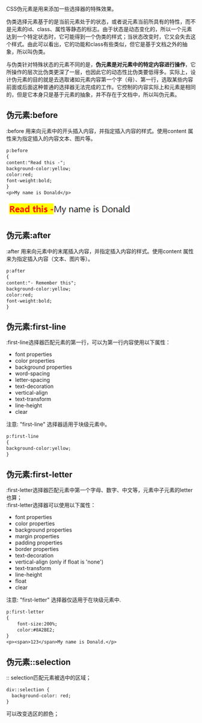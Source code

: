 CSS伪元素是用来添加一些选择器的特殊效果。

伪类选择元素基于的是当前元素处于的状态，或者说元素当前所具有的特性，而不是元素的id、class、属性等静态的标志。由于状态是动态变化的，所以一个元素达到一个特定状态时，它可能得到一个伪类的样式；当状态改变时，它又会失去这个样式。由此可以看出，它的功能和class有些类似，但它是基于文档之外的抽象，所以叫伪类。

与伪类针对特殊状态的元素不同的是，**伪元素是对元素中的特定内容进行操作**，它所操作的层次比伪类更深了一层，也因此它的动态性比伪类要低得多。实际上，设计伪元素的目的就是去选取诸如元素内容第一个字（母）、第一行，选取某些内容前面或后面这种普通的选择器无法完成的工作。它控制的内容实际上和元素是相同的，但是它本身只是基于元素的抽象，并不存在于文档中，所以叫伪元素。

## 伪元素:before
:before 用来向元素中的开头插入内容，并指定插入内容的样式。使用content 属性来为指定插入的内容文本、图片等。
```
p:before
{ 
content:"Read this -";
background-color:yellow;
color:red;
font-weight:bold;
} 
<p>My name is Donald</p>
```
![pic](../images/icon_20200516195541.png)

## 伪元素:after
:after 用来向元素中的末尾插入内容，并指定插入内容的样式。使用content 属性来为指定插入内容（文本、图片等）。
```
p:after
{ 
content:"- Remember this";
background-color:yellow;
color:red;
font-weight:bold;
}
```
## 伪元素:first-line
:first-line选择器匹配元素的第一行，可以为第一行内容使用以下属性： 
- font properties
- color properties 
- background properties
- word-spacing
- letter-spacing
- text-decoration
- vertical-align
- text-transform
- line-height
- clear

注意: "first-line" 选择器适用于块级元素中。
```
p:first-line
{ 
background-color:yellow;
}
```

## 伪元素:first-letter
:first-letter选择器匹配元素中第一个字母、数字、中文等，元素中子元素的letter也算；  
:first-letter选择器可以使用以下属性： 
- font properties
- color properties 
- background properties
- margin properties
- padding properties
- border properties
- text-decoration
- vertical-align (only if float is 'none')
- text-transform
- line-height
- float
- clear

注意: "first-letter" 选择器仅适用于在块级元素中.
```
p:first-letter
{
	font-size:200%;
	color:#8A2BE2;
}
<p><span>123</span>My name is Donald.</p>
```

## 伪元素::selection
:: selection匹配元素被选中的区域；
```
div::selection {
  background-color: red;
}
```
可以改变选区的颜色；

